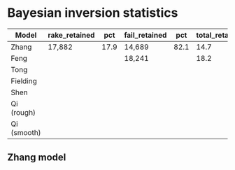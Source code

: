 # Bayesian inversion statistics

Model      | rake_retained | pct  | fail_retained | pct | total_retained_pct
-----------|---------------|------|---------------|-----|------------------
Zhang      | 17,882        | 17.9 | 14,689        | 82.1| 14.7
Feng       |               |      | 18,241        |     | 18.2          
Tong       |               |      |               |     |               
Fielding   |               |      |               |     |               
Shen       |               |      |               |     |               
Qi (rough) |               |      |               |     |               
Qi (smooth)|               |      |               |     |               


## Zhang model






